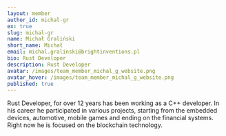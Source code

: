 ```yaml
---
layout: member
author_id: michal-gr
ex: true
slug: michal-gr
name: Michał Graliński
short_name: Michał
email: michal.gralinski@brightinventions.pl
bio: Rust Developer
description: Rust Developer
avatar: /images/team_member_michal_g_website.png
avatar_hover: /images/team_member_michal_g_website.png
published: true
---
```

Rust Developer, for over 12 years has been working as a C++ developer. In his career he participated in various projects, starting from the embedded devices, automotive, mobile games and ending on the financial systems. Right now he is focused on the blockchain technology.